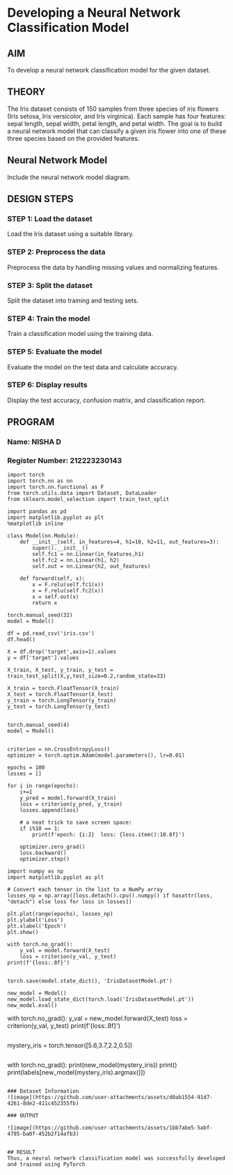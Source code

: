 # Developing a Neural Network Classification Model

## AIM
To develop a neural network classification model for the given dataset.

## THEORY
The Iris dataset consists of 150 samples from three species of iris flowers (Iris setosa, Iris versicolor, and Iris virginica). Each sample has four features: sepal length, sepal width, petal length, and petal width. The goal is to build a neural network model that can classify a given iris flower into one of these three species based on the provided features.

## Neural Network Model
Include the neural network model diagram.

## DESIGN STEPS
### STEP 1: Load the dataset
Load the Iris dataset using a suitable library.
### STEP 2: Preprocess the data
Preprocess the data by handling missing values and normalizing features.
### STEP 3: Split the dataset
Split the dataset into training and testing sets.
### STEP 4: Train the model
Train a classification model using the training data.
### STEP 5: Evaluate the model
Evaluate the model on the test data and calculate accuracy.
### STEP 6:  Display results
Display the test accuracy, confusion matrix, and classification report.

## PROGRAM

### Name: NISHA D

### Register Number: 212223230143

```
import torch
import torch.nn as nn
import torch.nn.functional as F
from torch.utils.data import Dataset, DataLoader
from sklearn.model_selection import train_test_split

import pandas as pd
import matplotlib.pyplot as plt
%matplotlib inline
```
```
class Model(nn.Module):
    def __init__(self, in_features=4, h1=10, h2=11, out_features=3):
        super().__init__()
        self.fc1 = nn.Linear(in_features,h1)
        self.fc2 = nn.Linear(h1, h2)
        self.out = nn.Linear(h2, out_features)

    def forward(self, x):
        x = F.relu(self.fc1(x))
        x = F.relu(self.fc2(x))
        x = self.out(x)
        return x

```
```
torch.manual_seed(32)
model = Model()
```

```
df = pd.read_csv('iris.csv')
df.head()
```
```
X = df.drop('target',axis=1).values
y = df['target'].values

X_train, X_test, y_train, y_test = train_test_split(X,y,test_size=0.2,random_state=33)

X_train = torch.FloatTensor(X_train)
X_test = torch.FloatTensor(X_test)
y_train = torch.LongTensor(y_train)
y_test = torch.LongTensor(y_test)
     
```
```
torch.manual_seed(4)
model = Model()
```
```

criterion = nn.CrossEntropyLoss()
optimizer = torch.optim.Adam(model.parameters(), lr=0.01)
```
```
epochs = 100
losses = []

for i in range(epochs):
    i+=1
    y_pred = model.forward(X_train)
    loss = criterion(y_pred, y_train)
    losses.append(loss)

    # a neat trick to save screen space:
    if i%10 == 1:
        print(f'epoch: {i:2}  loss: {loss.item():10.8f}')

    optimizer.zero_grad()
    loss.backward()
    optimizer.step()
```
```
import numpy as np
import matplotlib.pyplot as plt

# Convert each tensor in the list to a NumPy array
losses_np = np.array([loss.detach().cpu().numpy() if hasattr(loss, "detach") else loss for loss in losses])

plt.plot(range(epochs), losses_np)
plt.ylabel('Loss')
plt.xlabel('Epoch')
plt.show()

```
```
with torch.no_grad():
    y_val = model.forward(X_test)
    loss = criterion(y_val, y_test)
print(f'{loss:.8f}')
```
```

torch.save(model.state_dict(), 'IrisDatasetModel.pt')
```
```
new_model = Model()
new_model.load_state_dict(torch.load('IrisDatasetModel.pt'))
new_model.eval()
```
with torch.no_grad():
    y_val = new_model.forward(X_test)
    loss = criterion(y_val, y_test)
print(f'{loss:.8f}')

```
```
mystery_iris = torch.tensor([5.6,3.7,2.2,0.5])
```

```
with torch.no_grad():
    print(new_model(mystery_iris))
    print()
    print(labels[new_model(mystery_iris).argmax()])
```

### Dataset Information
![image](https://github.com/user-attachments/assets/d0ab1554-91d7-4261-8de2-411c452355fb)

### OUTPUT

![image](https://github.com/user-attachments/assets/1bb7abe5-5abf-4795-ba0f-452b2f14afb3)


## RESULT
Thus, a neural network classification model was successfully developed and trained using PyTorch

